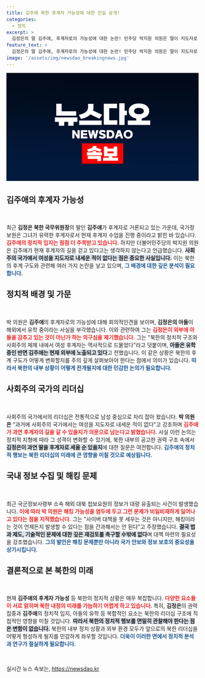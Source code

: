 ```yaml
---
title: 김주애 북한 후계자 가능성에 대한 진실 공개!
categories:
  - 정치
excerpt: >
  김정은의 딸 김주애, 후계자로의 가능성에 대한 논란! 민주당 박지원 의원은 딸이 지도자로 나선 적 없다며 의구심을 드러냈다. 과연 북한의 후계 구도는 어떻게 움직일까요? 클릭해서 자세히 알아보세요!
feature_text: >
  김정은의 딸 김주애, 후계자로의 가능성에 대한 논란! 민주당 박지원 의원은 딸이 지도자로 나선 적 없다며 의구심을 드러냈다. 과연 북한의 후계 구도는 어떻게 움직일까요? 클릭해서 자세히 알아보세요!
image: '/assets/img/newsdao_breakingnews.jpg'
---
```


<p><img src="/assets/img/newsdao_breakingnews.jpg" alt="koreaapp 속보" /></p>

<h2 data-ke-size="size26">김주애의 후계자 가능성</h2>

<p data-ke-size="size16">&nbsp;</p>

<p>최근 <b>김정은 북한 국무위원장</b>의 딸인 <b>김주애</b>가 후계자로 거론되고 있는 가운데, 국가정보원은 그녀가 유력한 후계자로서 현재 후계자 수업을 진행 중이라고 밝힌 바 있습니다. <b><span style="color: #ee2323;">김주애의 정치적 입지는 점점 더 주목받고 있습니다.</span></b> 하지만 더불어민주당의 박지원 의원은 김주애가 현재 후계자의 길을 걷고 있다고는 생각하지 않는다고 언급했습니다. <b><span style="background-color: #21538527;">사회주의 국가에서 여성을 지도자로 내세운 적이 없다는 점은 중요한 사실입니다.</span></b> 이는 북한의 후계 구도와 관련해 여러 가지 논란을 낳고 있으며, <b><span style="color: #1a5490;">그 배경에 대한 깊은 분석이 필요합니다.</span></b> </p>

<h2 data-ke-size="size26">정치적 배경 및 가문</h2>

<p data-ke-size="size16">&nbsp;</p>

<p>박 의원은 <b>김주애</b>의 후계자로의 가능성에 대해 회의적인견을 보이며, <b>김정은의 아들</b>이 해외에서 유학 중이라는 사실을 부각했습니다. 이와 관련하여 그는 <b><span style="color: #ee2323;">김정은이 외부에 아들을 감추고 있는 것이 아닌가 하는 의구심을 제기했습니다.</span></b> 그는 "북한의 정치적 구조와 사회주의 체제 내에서 여성 후계자는 역사적으로 드물었다"라고 덧붙이며, <b><span style="background-color: #21538527;">아들은 유학 중인 반면 김주애는 현재 외부에 노출되고 있다</span></b>고 전했습니다. 이 같은 상황은 북한의 후계 구도가 어떻게 변화할지를 주의 깊게 살펴보아야 한다는 점에서 의미가 있습니다. <b><span style="color: #1a5490;">따라서 북한의 내부 상황이 어떻게 전개될지에 대한 민감한 논의가 필요합니다.</span></b></p>

<h2 data-ke-size="size26">사회주의 국가의 리더십</h2>

<p data-ke-size="size16">&nbsp;</p>

<p>사회주의 국가에서의 리더십은 전통적으로 남성 중심으로 자리 잡아 왔습니다. <b>박 의원은</b> "과거에 사회주의 국가에서는 여성을 지도자로 내세운 적이 없다"고 강조하며 <b><span style="color: #ee2323;">김주애가 과연 후계자의 길을 갈 수 있을지가 의문으로 남는다고 밝혔습니다.</span></b> 사실 이런 논의는 정치적 지형에 따라 그 성격이 변화할 수 있기에, 북한 내부의 공고한 권력 구조 속에서 <b><span style="background-color: #21538527;">김정은이 과연 딸을 후계자로 세울 순 있을지</span></b>에 대한 질문은 여전합니다. <b><span style="color: #1a5490;">김주애의 정치적 행보는 북한 리더십의 미래에 큰 영향을 미칠 것으로 예상됩니다.</span></b></p>

<h2 data-ke-size="size26">국내 정보 수집 및 해킹 문제</h2>

<p data-ke-size="size16">&nbsp;</p>

<p>최근 국군정보사령부 소속 해외 대북 첩보요원의 정보가 대량 유출되는 사건이 발생했습니다. <b><span style="color: #ee2323;">이에 따라 박 의원은 해킹 가능성을 염두에 두고 그런 문제가 비일비재하게 일어나고 있다는 점을 지적했습니다.</span></b> 그는 "사이버 대책을 못 세우는 것은 아니지만, 해킹이라는 것이 언제든지 발생할 수 있다는 점을 간과해서는 안 된다"고 주장했습니다. <b><span style="background-color: #21538527;">결국 법과 제도, 기술적인 문제에 대한 깊은 재검토를 촉구할 수밖에 없다</span></b>며 대책 마련의 필요성을 강조했습니다. <b><span style="color: #1a5490;">그의 발언은 해킹 문제뿐만 아니라 국가 안보와 정보 보호의 중요성을 상기시킵니다.</span></b></p>

<h2 data-ke-size="size26">결론적으로 본 북한의 미래</h2>

<p data-ke-size="size16">&nbsp;</p>

<p>현재 <b>김주애의 후계자 가능성</b> 등 북한의 정치적 상황은 매우 복잡합니다. <b><span style="color: #ee2323;">다양한 요소들이 서로 얽히며 북한 내정의 미래를 가늠하기 어렵게 하고 있습니다.</span></b> 특히, <b>김정은</b>의 권력 집중과 <b>김주애</b>의 정치적 입지, 아들의 유학 등 복합적인 요소는 북한의 리더십 구조에 직접적인 영향을 미칠 것입니다. <b><span style="background-color: #21538527;">따라서 북한의 정치적 행보를 면밀히 관찰해야 한다는 점은 변함이 없습니다.</span></b> 북한의 내부 정치 상황과 외부 환경 모두가 앞으로의 북한 리더십을 어떻게 형성하게 될지를 민감하게 좌우할 것입니다. <b><span style="color: #1a5490;">더욱이 이러한 면에서 정치적 분석과 연구가 절실하게 필요합니다.</span></b> </p>

<p data-ke-size="size16">&nbsp;</p>
실시간 뉴스 속보는, <a href="https://newsdao.kr" rel="dofollow">https://newsdao.kr</a>


